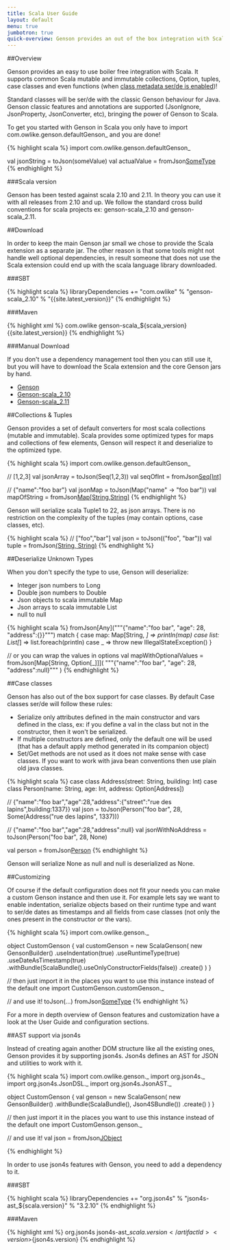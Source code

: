 ```yaml
---
title: Scala User Guide
layout: default
menu: true
jumbotron: true
quick-overview: Genson provides an out of the box integration with Scala for the high level databinding API.
---
```


##Overview

Genson provides an easy to use boiler free integration with Scala.
It supports common Scala mutable and immutable collections, Option, tuples, case classes and even functions
(when [class metadata ser/de is enabled]({{base.url}}/Documentation/UserGuide/#polymorphic-types))!

Standard classes will be ser/de with the classic Genson behaviour for Java.
Genson classic features and annotations are supported (JsonIgnore, JsonProperty, JsonConverter, etc),
bringing the power of Genson to Scala.

To get you started with Genson in Scala you only have to import com.owlike.genson.defaultGenson_
and you are done!

{% highlight scala %}
import com.owlike.genson.defaultGenson_

val jsonString = toJson(someValue)
val actualValue = fromJson[SomeType](json)
{% endhighlight %}

###Scala version

Genson has been tested against scala 2.10 and 2.11. In theory you can use it with all releases from 2.10 and up.
We follow the standard cross build conventions for scala projects ex: genson-scala_2.10 and genson-scala_2.11.


##Download

In order to keep the main Genson jar small we chose to provide the Scala extension as a separate jar.
The other reason is that some tools might not handle well optional dependencies, in result someone that does not use
the Scala extension could end up with the scala language library downloaded.

###SBT

{% highlight scala %}
libraryDependencies += "com.owlike" % "genson-scala_2.10" % "{{site.latest_version}}"
{% endhighlight %}

###Maven

{% highlight xml %}
<dependency>
	<groupId>com.owlike</groupId>
	<artifactId>genson-scala_${scala_version}</artifactId>
	<version>{{site.latest_version}}</version>
</dependency>
{% endhighlight %}

###Manual Download

If you don't use a dependency management tool then you can still use it, but you will have to download the Scala extension and
the core Genson jars by hand.

 * [Genson](http://repo1.maven.org/maven2/com/owlike/genson/{{site.latest_version}}/genson-{{site.latest_version}}.jar)
 * [Genson-scala_2.10](http://repo1.maven.org/maven2/com/owlike/genson-scala_2.10/{{site.latest_version}}/genson-scala_2.10-{{site.latest_version}}.jar)
 * [Genson-scala_2.11](http://repo1.maven.org/maven2/com/owlike/genson-scala_2.11/{{site.latest_version}}/genson-scala_2.11-{{site.latest_version}}.jar)


##Collections & Tuples

Genson provides a set of default converters for most scala collections (mutable and immutable).
Scala provides some optimized types for maps and collections of few elements, Genson will respect it
and deserialize to the optimized type.

{% highlight scala %}
import com.owlike.genson.defaultGenson_

// [1,2,3]
val jsonArray = toJson(Seq(1,2,3))
val seqOfInt = fromJson[Seq[Int]](jsonArray)

// {"name":"foo bar"}
val jsonMap = toJson(Map("name" -> "foo bar"))
val mapOfString = fromJson[Map[String,String]](jsonMap)
{% endhighlight %}

Genson will serialize scala Tuple1 to 22, as json arrays.
There is no restriction on the complexity of the tuples (may contain options, case classes, etc).

{% highlight scala %}
// ["foo","bar"]
val json = toJson(("foo", "bar"))
val tuple = fromJson[(String, String)](json)
{% endhighlight %}

##Deserialize Unknown Types

When you don't specify the type to use, Genson will deserialize:

 * Integer json numbers to Long
 * Double json numbers to Double
 * Json objects to scala immutable Map
 * Json arrays to scala immutable List
 * null to null

{% highlight scala %}
fromJson[Any]("""{"name":"foo bar", "age": 28, "address":{}}""") match {
 case map: Map[String, _] => println(map)
 case list: List[_] => list.foreach(println)
 case _ => throw new IllegalStateException()
}

// or you can wrap the values in options
val mapWithOptionalValues = fromJson[Map[String, Option[_]]](
  """{"name":"foo bar", "age": 28, "address":null}"""
)
{% endhighlight %}


##Case classes

Genson has also out of the box support for case classes. By default Case classes ser/de will follow these rules:

 * Serialize only attributes defined in the main constructor and vars defined in the class,
 ex: if you define a val in the class but not in the constructor, then it won't be serialized.
 * If multiple constructors are defined, only the default one will be used
 (that has a default apply method generated in its companion object)
 * Set/Get methods are not used as it does not make sense with case classes.
 If you want to work with java bean conventions then use plain old java classes.

{% highlight scala %}
case class Address(street: String, building: Int)
case class Person(name: String, age: Int, address: Option[Address])

// {"name":"foo bar","age":28,"address":{"street":"rue des lapins",building:1337}}
val json = toJson(Person("foo bar", 28, Some(Address("rue des lapins", 1337)))

// {"name":"foo bar","age":28,"address":null}
val jsonWithNoAddress = toJson(Person("foo bar", 28, None)

val person = fromJson[Person](json)
{% endhighlight %}

Genson will serialize None as null and null is deserialized as None.

##Customizing

Of course if the default configuration does not fit your needs you can make a custom Genson instance and then use it.
For example lets say we want to enable indentation, serialize objects based on their runtime type and want to ser/de
dates as timestamps and all fields from case classes (not only the ones present in the constructor or the vars).

{% highlight scala %}
import com.owlike.genson._

object CustomGenson {
  val customGenson = new ScalaGenson(
    new GensonBuilder()
      .useIndentation(true)
      .useRuntimeType(true)
      .useDateAsTimestamp(true)
      .withBundle(ScalaBundle().useOnlyConstructorFields(false))
      .create()
  )
}

// then just import it in the places you want to use this instance instead of the default one
import CustomGenson.customGenson._

// and use it!
toJson(...)
fromJson[SomeType](json)
{% endhighlight %}

For a more in depth overview of Genson features and customization have a look at the User Guide and configuration sections.


##AST support via json4s

Instead of creating again another DOM structure like all the existing ones, Genson provides it by supporting json4s.
Json4s defines an AST for JSON and utilities to work with it.


{% highlight scala %}
import com.owlike.genson._
import org.json4s._
import org.json4s.JsonDSL._
import org.json4s.JsonAST._

object CustomGenson {
  val genson = new ScalaGenson(
    new GensonBuilder()
      .withBundle(ScalaBundle(), Json4SBundle())
    .create()
  )
}

// then just import it in the places you want to use this instance instead of the default one
import CustomGenson.genson._

// and use it!
val json = fromJson[JObject]("""{"name":"foo","someDouble":28.1,"male":true,"someArray":[1,2,3],"null":null}""")

{% endhighlight %}


In order to use json4s features with Genson, you need to add a dependency to it.

###SBT

{% highlight scala %}
libraryDependencies += "org.json4s" % "json4s-ast_${scala.version}" % "3.2.10"
{% endhighlight %}

###Maven

{% highlight xml %}
<dependency>
	<groupId>org.json4s</groupId>
	<artifactId>json4s-ast_${scala.version}</artifactId>
	<version>${json4s.version}</version>
</dependency>
{% endhighlight %}
